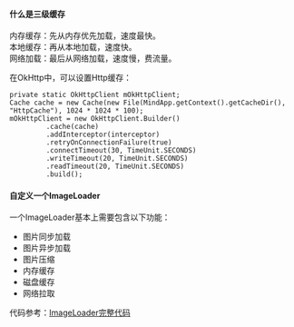 
#### 什么是三级缓存
内存缓存：先从内存优先加载，速度最快。  
本地缓存：再从本地加载，速度快。  
网络加载：最后从网络加载，速度慢，费流量。

在OkHttp中，可以设置Http缓存：

```
private static OkHttpClient mOkHttpClient;
Cache cache = new Cache(new File(MindApp.getContext().getCacheDir(), "HttpCache"), 1024 * 1024 * 100);
mOkHttpClient = new OkHttpClient.Builder()
         .cache(cache)
         .addInterceptor(interceptor)
         .retryOnConnectionFailure(true)
         .connectTimeout(30, TimeUnit.SECONDS)
         .writeTimeout(20, TimeUnit.SECONDS)
         .readTimeout(20, TimeUnit.SECONDS)
         .build();
```

#### 自定义一个ImageLoader

一个ImageLoader基本上需要包含以下功能：
 - 图片同步加载
 - 图片异步加载
 - 图片压缩
 - 内存缓存
 - 磁盘缓存
 - 网络拉取

代码参考：[ImageLoader完整代码](https://lizixian18.github.io/2015/12/30/ImageLoader完整代码/)
